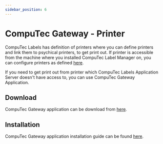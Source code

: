 ```yaml
---
sidebar_position: 6
---
```


# CompuTec Gateway - Printer

CompuTec Labels has definition of printers where you can define printers and link them to psychical printers, to get print out. If printer is accessible from the machine where you installed CompuTec Label Manager on, you can configure printers as defined [here](../configuration/general-configuration.md#printers).

If you need to get print out from printer which CompuTec Labels Application Server doesn't have access to, you can use CompuTec Gateway Application.

## Download

CompuTec Gateway application can be download from [here](https://computec-docs.pages.dev/pdc/administrator-guide/weight-scales-integration/gateway-service-installation).
<!-- TODO: Replacement above Link to path -->

## Installation

CompuTec Gateway application installation guide can be found [here](https://computec-docs.pages.dev/pdc/releases/downloads#computec-gateway-service).
<!-- TODO: Replacement above Link to path -->